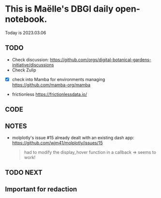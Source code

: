 

# This is Maëlle's DBGI daily open-notebook.

Today is 2023.03.06


## TODO

- Check discussion: https://github.com/orgs/digital-botanical-gardens-initiative/discussions
- Check Zulip
- [x] check into Mamba for environments managing https://github.com/mamba-org/mamba
- frictionless https://frictionlessdata.io/


## CODE

## NOTES

- molplotly's issue #15 already dealt with an existing dash app: https://github.com/wjm41/molplotly/issues/15
  > had to modify the display_hover function in a callback => seems to work!


## TODO NEXT



## Important for redaction
